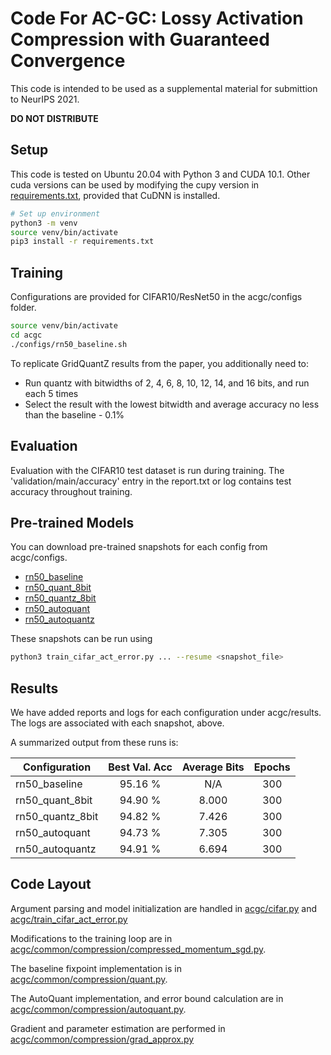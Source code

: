 # Code For AC-GC: Lossy Activation Compression with Guaranteed Convergence
This code is intended to be used as a supplemental material for submittion to NeurIPS 2021.

**DO NOT DISTRIBUTE**

## Setup
This code is tested on Ubuntu 20.04 with Python 3 and CUDA 10.1. 
Other cuda versions can be used by modifying the cupy version in [requirements.txt](requirements.txt), provided that CuDNN is installed.

```bash
# Set up environment
python3 -m venv
source venv/bin/activate
pip3 install -r requirements.txt
```

## Training
Configurations are provided for CIFAR10/ResNet50 in the acgc/configs folder. 

```bash
source venv/bin/activate
cd acgc
./configs/rn50_baseline.sh
```

To replicate GridQuantZ results from the paper, you additionally need to:
* Run quantz with bitwidths of 2, 4, 6, 8, 10, 12, 14, and 16 bits, and run each 5 times
* Select the result with the lowest bitwidth and average accuracy no less than the baseline - 0.1%

## Evaluation
Evaluation with the CIFAR10 test dataset is run during training. 
The 'validation/main/accuracy' entry in the report.txt or log contains test accuracy throughout training.

## Pre-trained Models
You can download pre-trained snapshots for each config from acgc/configs.
* [rn50_baseline](https://drive.google.com/uc?export=download&id=1gYqiHqgowgNAekgA4InUbrD_ROvAU_Ku)
* [rn50_quant_8bit](https://drive.google.com/uc?export=download&id=1_7u6xvplYWW-34OSvgCuvApXbtDsVYmr)
* [rn50_quantz_8bit](https://drive.google.com/uc?export=download&id=1GOCfsca3qzEd-ICsTpgrFUNvTKJhmB3h)
* [rn50_autoquant](https://drive.google.com/uc?export=download&id=1P-FJgcUHvrVGsUzPMK2QgSX7-cYx9sm1)
* [rn50_autoquantz](https://drive.google.com/uc?export=download&id=1IqSkcNaEEt7ThpyypOuSHvQDmAWhiuHZ)

These snapshots can be run using

```bash 
python3 train_cifar_act_error.py ... --resume <snapshot_file>
```

## Results
We have added reports and logs for each configuration under acgc/results. The logs are associated with each snapshot, above.

A summarized output from these runs is:

| Configuration    | Best Val. Acc     | Average Bits | Epochs |
|------------------|:-----------------:|:------------:|:------:|
| rn50_baseline    |  95.16 %          |  N/A         | 300    |
| rn50_quant_8bit  |  94.90 %          |  8.000       | 300    |
| rn50_quantz_8bit |  94.82 %          |  7.426       | 300    |
| rn50_autoquant   |  94.73 %          |  7.305       | 300    |
| rn50_autoquantz  |  94.91 %          |  6.694       | 300    |

## Code Layout
Argument parsing and model initialization are handled in [acgc/cifar.py](acgc/cifar.py) and [acgc/train_cifar_act_error.py](acgc/train_cifar_act_error.py)

Modifications to the training loop are in [acgc/common/compression/compressed_momentum_sgd.py](acgc/common/compression/compressed_momentum_sgd.py).

The baseline fixpoint implementation is in [acgc/common/compression/quant.py](acgc/common/compression/quant.py).

The AutoQuant implementation, and error bound calculation are in [acgc/common/compression/autoquant.py](acgc/common/compression/autoquant.py).

Gradient and parameter estimation are performed in [acgc/common/compression/grad_approx.py](acgc/common/compression/grad_approx.py)


